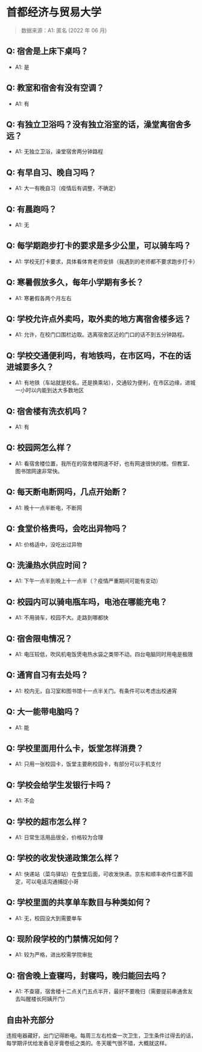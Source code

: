 # 首都经济与贸易大学

> 数据来源：A1: 匿名 (2022 年 06 月)

## Q: 宿舍是上床下桌吗？

- A1: 是

## Q: 教室和宿舍有没有空调？

- A1: 有

## Q: 有独立卫浴吗？没有独立浴室的话，澡堂离宿舍多远？

- A1: 无独立卫浴，澡堂宿舍两分钟路程

## Q: 有早自习、晚自习吗？

- A1: 大一有晚自习（疫情后有调整，不确定）

## Q: 有晨跑吗？

- A1: 无

## Q: 每学期跑步打卡的要求是多少公里，可以骑车吗？

- A1: 学校无打卡要求，具体看体育老师安排（我遇到的老师都不要求跑步打卡）

## Q: 寒暑假放多久，每年小学期有多长？

- A1: 寒暑假各两个月左右

## Q: 学校允许点外卖吗，取外卖的地方离宿舍楼多远？

- A1: 允许，在校门口围栏边取。选离宿舍区近的门口的话不到五分钟路程。

## Q: 学校交通便利吗，有地铁吗，在市区吗，不在的话进城要多久？

- A1: 有地铁（车站就是校名，还是换乘站），交通较为便利，在市区边缘，进城一小时以内能到达大多数地区

## Q: 宿舍楼有洗衣机吗？

- A1: 有

## Q: 校园网怎么样？

- A1: 看宿舍楼位置，我所在的宿舍楼网速不好，也有网速很快的楼。但教室、图书馆网速非常快。

## Q: 每天断电断网吗，几点开始断？

- A1: 晚十一点半断电，不断网

## Q: 食堂价格贵吗，会吃出异物吗？

- A1: 价格适中，没吃出过异物

## Q: 洗澡热水供应时间？

- A1: 下午一点半到晚上十一点半（？疫情严重期间可能有变动）

## Q: 校园内可以骑电瓶车吗，电池在哪能充电？

- A1: 不用骑车，校园不大。走路到哪都快

## Q: 宿舍限电情况？

- A1: 电压较低，吹风机电饭煲电热水袋之类带不动。四台电脑同时用电是极限

## Q: 通宵自习有去处吗？

- A1: 校内无，自习室和图书馆十一点半关门。有条件可以考虑出校通宵

## Q: 大一能带电脑吗？

- A1: 能

## Q: 学校里面用什么卡，饭堂怎样消费？

- A1: 只用一张校园卡，饭堂主要刷校园卡，有部分可以手机支付

## Q: 学校会给学生发银行卡吗？

- A1: 不会

## Q: 学校的超市怎么样？

- A1: 日常生活用品很全，价格较为合理

## Q: 学校的收发快递政策怎么样？

- A1: 快递站（菜鸟驿站）在食堂后面，可收发快递。京东和顺丰收件位置不固定，可以电话沟通捕捉小哥

## Q: 学校里面的共享单车数目与种类如何？

- A1: 无，校园没大到需要单车

## Q: 现阶段学校的门禁情况如何？

- A1: 较为严格，进出校需学院审批

## Q: 宿舍晚上查寝吗，封寝吗，晚归能回去吗？

- A1: 不查寝，宿舍楼十二点关门五点半开，最好不要晚归（需要提前串通舍友去叫醒楼长阿姨开门）

## 自由补充部分

违规电器藏好，出门记得断电。每周三左右检查一次卫生，卫生条件过得去的话，每学期评优给发香皂牙膏卷纸之类的。冬天暖气很不错，大概就这样。